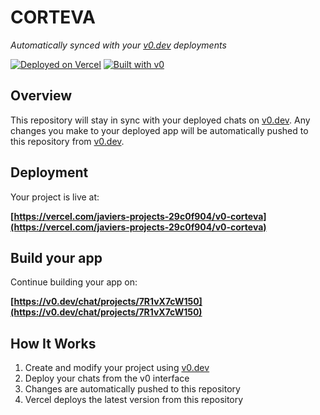 # CORTEVA

*Automatically synced with your [v0.dev](https://v0.dev) deployments*

[![Deployed on Vercel](https://img.shields.io/badge/Deployed%20on-Vercel-black?style=for-the-badge&logo=vercel)](https://vercel.com/javiers-projects-29c0f904/v0-corteva)
[![Built with v0](https://img.shields.io/badge/Built%20with-v0.dev-black?style=for-the-badge)](https://v0.dev/chat/projects/7R1vX7cW150)

## Overview

This repository will stay in sync with your deployed chats on [v0.dev](https://v0.dev).
Any changes you make to your deployed app will be automatically pushed to this repository from [v0.dev](https://v0.dev).

## Deployment

Your project is live at:

**[https://vercel.com/javiers-projects-29c0f904/v0-corteva](https://vercel.com/javiers-projects-29c0f904/v0-corteva)**

## Build your app

Continue building your app on:

**[https://v0.dev/chat/projects/7R1vX7cW150](https://v0.dev/chat/projects/7R1vX7cW150)**

## How It Works

1. Create and modify your project using [v0.dev](https://v0.dev)
2. Deploy your chats from the v0 interface
3. Changes are automatically pushed to this repository
4. Vercel deploys the latest version from this repository